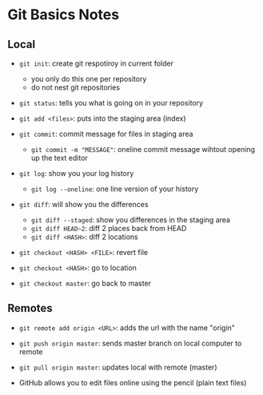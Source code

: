 # Git Basics Notes

## Local

- `git init`: create git respotiroy in current folder
    - you only do this one per repository
    - do not nest git repositories
- `git status`: tells you what is going on in your repository
- `git add <files>`: puts <files> into the staging area (index)
- `git commit`: commit message for files in staging area
    - `git commit -m "MESSAGE"`: oneline commit message wihtout opening up the text editor
- `git log`: show you your log history
    - `git log --oneline`: one line version of your history

- `git diff`: will show you the differences
    - `git diff --staged`: show you differences in the staging area
    - `git diff HEAD~2`: diff 2 places back from HEAD
    - `git diff <HASH>`: diff 2 locations

- `git checkout <HASH> <FILE>`: revert file
- `git checkout <HASH>`: go to location
- `git checkout master`: go back to master

## Remotes

- `git remote add origin <URL>`: adds the url with the name "origin"

- `git push origin master`: sends master branch on local computer to remote
- `git pull origin master`: updates local with remote (master)

- GitHub allows you to edit files online using the pencil (plain text files)
